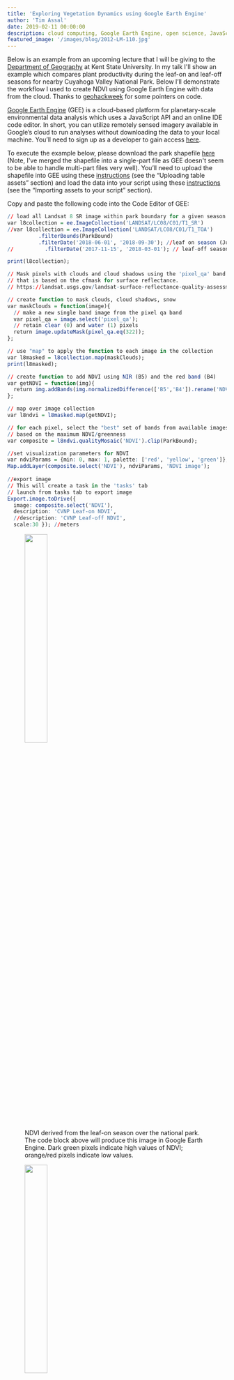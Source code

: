 ```yaml
---
title: 'Exploring Vegetation Dynamics using Google Earth Engine'
author: 'Tim Assal'
date: 2019-02-11 00:00:00
description: cloud computing, Google Earth Engine, open science, JavaScript, deciduous forest 
featured_image: '/images/blog/2012-LM-110.jpg'
---
```


Below is an example from an upcoming lecture that I will be giving to the [Department of Geography](https://www.kent.edu/geography) at Kent State University. In my talk I'll show an example which compares plant productivity during the leaf-on and leaf-off seasons for nearby Cuyahoga Valley National Park. Below I’ll demonstrate the workflow I used to create NDVI using Google Earth Engine with data from the cloud. Thanks to [geohackweek](https://geohackweek.github.io) for some pointers on code.

[Google Earth Engine](https://developers.google.com/earth-engine/) (GEE) is a cloud-based platform for planetary-scale environmental data analysis which uses a JavaScript API and an online IDE code editor. In short, you can utilize remotely sensed imagery available in Google’s cloud to run analyses without downloading the data to your local machine. You’ll need to sign up as a developer to gain access [here](https://signup.earthengine.google.com/#!/).

To execute the example below, please download the park shapefile [here](https://github.com/tjassal/tjassal.github.io/blob/gh-pages/uploads/CVNP.zip) (Note, I've merged the shapefile into a single-part file as GEE doesn't seem to be able to handle multi-part files very well). You’ll need to upload the shapefile into GEE using these [instructions](https://developers.google.com/earth-engine/importing) (see the “Uploading table assets” section) and load the data into your script using these [instructions](https://developers.google.com/earth-engine/asset_manager#importing-assets-to-your-script) (see the “Importing assets to your script” section).

Copy and paste the following code into the Code Editor of GEE:

```r
// load all Landsat 8 SR image within park boundary for a given season
var l8collection = ee.ImageCollection('LANDSAT/LC08/C01/T1_SR')
//var l8collection = ee.ImageCollection('LANDSAT/LC08/C01/T1_TOA')
          .filterBounds(ParkBound)  
          .filterDate('2018-06-01', '2018-09-30'); //leaf on season (June 1 to Sept 30)
//          .filterDate('2017-11-15', '2018-03-01'); // leaf-off season Nov 15 to March 1

print(l8collection);

// Mask pixels with clouds and cloud shadows using the 'pixel_qa' band
// that is based on the cfmask for surface reflectance. 
// https://landsat.usgs.gov/landsat-surface-reflectance-quality-assessment

// create function to mask clouds, cloud shadows, snow
var maskClouds = function(image){
  // make a new single band image from the pixel qa band
  var pixel_qa = image.select('pixel_qa');
  // retain clear (0) and water (1) pixels
  return image.updateMask(pixel_qa.eq(322));   
};

// use "map" to apply the function to each image in the collection
var l8masked = l8collection.map(maskClouds);
print(l8masked);

// create function to add NDVI using NIR (B5) and the red band (B4)
var getNDVI = function(img){
  return img.addBands(img.normalizedDifference(['B5','B4']).rename('NDVI'));
};

// map over image collection
var l8ndvi = l8masked.map(getNDVI);

// for each pixel, select the "best" set of bands from available images
// based on the maximum NDVI/greenness
var composite = l8ndvi.qualityMosaic('NDVI').clip(ParkBound);

//set visualization parameters for NDVI            
var ndviParams = {min: 0, max: 1, palette: ['red', 'yellow', 'green']};
Map.addLayer(composite.select('NDVI'), ndviParams, 'NDVI image');
            
//export image
// This will create a task in the 'tasks' tab
// launch from tasks tab to export image
Export.image.toDrive({
  image: composite.select('NDVI'),
  description: 'CVNP Leaf-on NDVI',
  //description: 'CVNP Leaf-off NDVI',
  scale:30 }); //meters
```

<figure>
  <img src='../../images/blog/CVNP_NDVI_LeafON.jpg' style="width: 35%; height= 35%">
  <figcaption>NDVI derived from the leaf-on season over the national park. The code block above will produce this image in Google Earth Engine. Dark green pixels indicate high values of NDVI; orange/red pixels indicate low values.</figcaption>
</figure>

<figure>
  <img src='../../images/blog/CVNP_NDVI_LeafOFF.jpg' style="width: 35%; height= 35%">
  <figcaption>NDVI derived from the leaf-off season over the national park. A quick comparison with the leaf-on image shows much lower NDVI values, indicating there are a lot of deciduous tree and shrub species within the park.</figcaption>
</figure>

***Top image: Changing seasons on Middle Mountain, Colorado, USA.***

